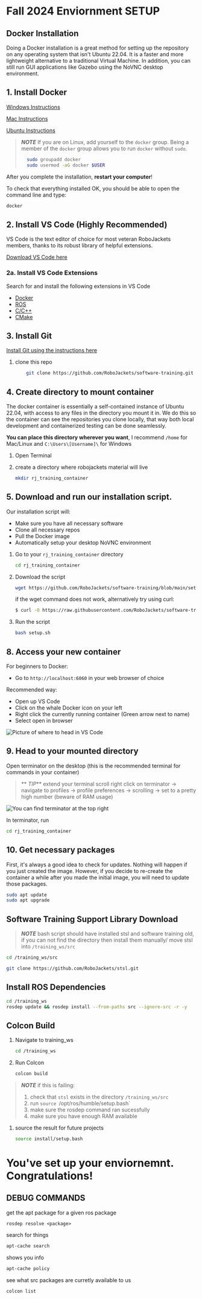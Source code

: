 # Fall 2024 Enviornment SETUP

## Docker Installation

Doing a Docker installation is a great method for setting up the repository on any operating system
that isn't Ubuntu 22.04. It is a faster and more lightweight alternative to a traditional Virtual Machine.
In addition, you can still run GUI applications like Gazebo using the NoVNC desktop environment.

## 1. Install Docker

[Windows Instructions](https://docs.docker.com/desktop/windows/install/)

[Mac Instructions](https://docs.docker.com/desktop/mac/install/)

[Ubuntu Instructions](https://docs.docker.com/engine/install/ubuntu/)

> **_NOTE_**
> If you are on Linux, add yourself to the `docker` group. Being a member of the `docker` group allows you to run `docker` without `sudo`.
> ```bash
>   sudo groupadd docker
>   sudo usermod -aG docker $USER
> ```

After you complete the installation, **restart your computer**!

To check that everything installed OK, you should be able to open the command line and type:
```bash
docker
```

## 2. Install VS Code (Highly Recommended)

VS Code is the text editor of choice for most veteran RoboJackets members, thanks to its robust library of helpful extensions.

[Download VS Code here](https://code.visualstudio.com/Download)

### 2a. Install VS Code Extensions

Search for and install the following extensions in VS Code

* [Docker](https://marketplace.visualstudio.com/items?itemName=ms-azuretools.vscode-docker)
* [ROS](https://marketplace.visualstudio.com/items?itemName=ms-iot.vscode-ros)
* [C/C++](https://marketplace.visualstudio.com/items?itemName=ms-vscode.cpptools)
* [CMake](https://marketplace.visualstudio.com/items?itemName=twxs.cmake)

## 3. Install Git

[Install Git using the instructions here](https://git-scm.com/book/en/v2/Getting-Started-Installing-Git)

1. clone this repo
    ```bash
        git clone https://github.com/RoboJackets/software-training.git
    ```

## 4. Create directory to mount container

The docker container is essentially a self-contained instance of Ubuntu 22.04, with access to any files in the directory you mount it in. We do this so the container can see the repositories you clone locally, that way both local development and containerized testing can be done seamlessly. 

**You can place this directory wherever you want**, I recommend `/home` for Mac/Linux and `C:\Users\[Username]\` for Windows
1. Open Terminal

1. create a directory where robojackets material will live
    ```bash
    mkdir rj_training_container
    ```

## 5. Download and run our installation script.

Our installation script will:
- Make sure you have all necessary software
- Clone all necessary repos
- Pull the Docker image
- Automatically setup your desktop NoVNC environment

1. Go to your `rj_training_container` directory

   ```bash
   cd rj_training_container
   ```

1. Download the script

   ```bash
   wget https://github.com/RoboJackets/software-training/blob/main/setup_instructons/setup.sh
   ```
    
    if the wget command does not work, alternatively try using curl:
    
    ```bash
    $ curl -O https://raw.githubusercontent.com/RoboJackets/software-training/main/setup_instructons/setup.sh
    ```

1. Run the script

   ```bash
   bash setup.sh
   ```


## 8. Access your new container

For beginners to Docker:
- Go to `http://localhost:6060` in your web browser of choice

Recommended way:
- Open up VS Code 
- Click on the whale Docker icon on your left
- Right click the currently running container (Green arrow next to name)
- Select open in browser

![Picture of where to head in VS Code](./pictures/docker_tab.png)

## 9. Head to your mounted directory

Open terminator on the desktop (this is the recommended terminal for commands in your container)

> ** _TIP_** extend your terminal scroll
> right click on terminator -> navigate to profiles -> profile preferences -> scrolling -> set to a pretty high number (beware of RAM usage)

![You can find terminator at the top right](./pictures/terminator_location.png)

In terminator, run
```bash
cd rj_training_container
```

## 10. Get necessary packages

First, it's always a good idea to check for updates. Nothing will happen if you just created the image. However, if you decide to re-create the container a while after you made the initial image, you will need to update those packages.

```bash
sudo apt update
sudo apt upgrade
```

## Software Training Support Library Download

> **_NOTE_** bash script should have installed stsl and software training old, if you can not find the directory then install them manually/ move stsl into `/training_ws/src`
```bash
cd /training_ws/src
```
```bash
git clone https://github.com/RoboJackets/stsl.git
```


## Install ROS Dependencies
```bash
cd /training_ws
rosdep update && rosdep install --from-paths src --ignore-src -r -y
```


## Colcon Build
1. Navigate to training_ws
    ```bash
    cd /training_ws
    ```

1. Run Colcon
    ```bash
    colcon build
    ```
> **_NOTE_** if this is failing:
> 1. check that `stsl` exists in the directory `/training_ws/src` 
> 1. run `source `/opt/ros/humble/setup.bash`
> 1. make sure the rosdep command ran sucessfully
> 1. make sure you have enough RAM available

1. source the result for future projects
    ```bash
    source install/setup.bash
    ```

# You've set up your enviornemnt. Congratulations! 

## DEBUG COMMANDS

get the apt package for a given ros package

```
rosdep resolve <package>
```
search for things
```bash
apt-cache search
```
shows you info

```bash
apt-cache policy
```
see what src packages are curretly available to us
```bash
colcon list
```
